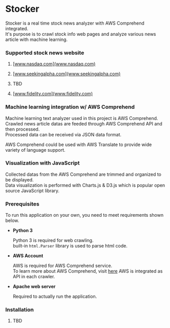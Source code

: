 # Stocker

Stocker is a real time stock news analyzer with AWS Comprehend integrated.  
It's purpose is to crawl stock info web pages and analyze various news article with machine learning.  

### Supported stock news website

1. [www.nasdaq.com](www.nasdaq.com)  

2. [www.seekingalpha.com](www.seekingalpha.com)

3. TBD

4. [www.fidelity.com](www.fidelity.com)

### Machine learning integration w/ AWS Comprehend

Machine learning text analyzer used in this project is AWS Comprehend.  
Crawled news article datas are feeded through AWS Comprehend API and then processed.  
Processed data can be received via JSON data format.  

AWS Comprehend could be used with AWS Translate to provide wide variety of language support.  

### Visualization with JavaScript

Collected datas from the AWS Comprehend are trimmed and organized to be displayed.  
Data visualization is performed with Charts.js & D3.js which is popular open source JavaScript library.  

### Prerequisites

To run this application on your own, you need to meet requirements shown below.  

- **Python 3**  

    Python 3 is required for web crawling.  
    built-in `html.Parser` library is used to parse html code.

- **AWS Account**

    AWS is required for AWS Comprehend service.  
    To learn more about AWS Comprehend, visit [here](https://aws.amazon.com/ko/comprehend/)
    AWS is integrated as API in each crawler.

- **Apache web server**

    Required to actually run the application.  

### Installation

1. TBD